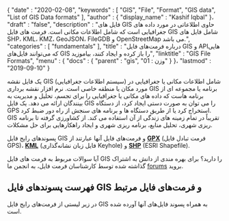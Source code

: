 {
  "date" : "2020-02-08",
  "keywords" : [ "GIS", "File", "Format", "GIS data", "List of GIS Data formats" ],
  "author" : {
    "display_name" : "Kashif Iqbal"
}،
  "draft" : "false",
  "description" : "فایل های GIS حاوی اطلاعاتی در مورد داده های جغرافیایی است که شامل اطلاعات مکانی است. فرمت های فایل GIS شامل فایل های SHP، KML، KMZ، GeoJSON، FileGDB و OpenStreetMap می باشد.",
  "categories" : [ "fundamentals" ],
  "title" : "درباره فرمت‌های فایل GIS و APIهایی که می‌توانند فایل‌های GIS را باز کرده و ایجاد کنند، بیاموزید",
  "linktitle" : "GIS File Formats",
  "menu" : {
    "docs" : {
      "parent" : "gis",
"وزن : 01"
}
}،
  "lastmod" : "2019-09-10"
}

یک فایل نقشه GIS (سیستم اطلاعات جغرافیایی) شامل اطلاعات مکانی یا جغرافیایی در مورد مکان یا منطقه خاصی است. نرم افزار نقشه برداری GIS برنامه یا مجموعه ای از برنامه هاست که داده های مکانی یا جغرافیایی را برای تجسم، تحلیل و مدیریت به بینندگان ارائه می دهد. یک فایل GIS را می توان به صورت دستی ایجاد کرد، از دستگاه GPS استخراج کرد یا از طریق دستگاه ها و برنامه های سنجش از راه دور ضبط کرد. GIS تقریباً در تمام زمینه های زندگی از آن استفاده می کند. از کشاورزی گرفته تا برنامه ریزی شهری، تحلیل منابع، برنامه ریزی شهری و ایجاد راهکارهایی برای حل مشکلات.

پسوندهای رایج فایل GIS و فرمت‌های فایل آنها عبارتند از **[GPX](/gis/gpx/)** (فرمت تبادل فایل GPS)، **[KML](/gis/kml/)** (فایل زبان نشانه‌گذاری Keyhole) و **[SHP](/gis/shp/)** (ESRI Shapefile).

آیا سوالات مربوط به فرمت های فایل GIS را دارید؟ برای بهره مندی از دانش به اشتراک گذاشته شده توسط کارشناسان فرمت فایل، به انجمن ما [forums](https://forum.fileformat.com/c/gis/7) بروید.

## فهرست پسوندهای فایل GIS و فرمت‌های فایل مرتبط
در زیر لیستی از فرمت‌های رایج فایل GIS به همراه پسوند فایل‌های آنها آورده شده است.

